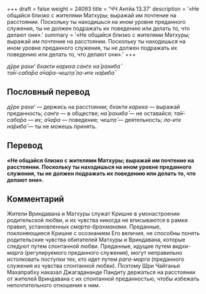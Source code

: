 +++
draft = false
weight = 24093
title = 'ЧЧ Антйа 13.37'
description = '«Не общайся близко с жителями Матхуры; выражай им почтение на расстоянии. Поскольку ты находишься на ином уровне преданного служения, ты не должен подражать их поведению или делать то, что делают они».'
summary = '«Не общайся близко с жителями Матхуры; выражай им почтение на расстоянии. Поскольку ты находишься на ином уровне преданного служения, ты не должен подражать их поведению или делать то, что делают они».'
+++

_дӯре рахи’ бхакти кариха сан̇ге на̄ рахиба̄  
та̄н̇-саба̄ра а̄ча̄ра-чешт̣а̄ ла-ите на̄риба̄_

## Пословный перевод

_дӯре_ _рахи’_ — держись на расстоянии; _бхакти_ _кариха_ — выражай преданность; _сан̇ге_ — в обществе; _на̄_ _рахиба̄_ — не оставайся; _та̄н̇_\-_саба̄ра_ — их; _а̄ча̄ра_ — поведение; _чешт̣а̄_ — деятельность; _ла_\-_ите_ _на̄риба̄_ — ты не можешь принять.

## Перевод

**«Не общайся близко с жителями Матхуры; выражай им почтение на расстоянии. Поскольку ты находишься на ином уровне преданного служения, ты не должен подражать их поведению или делать то, что делают они».**

## Комментарий

Жители Вриндавана и Матхуры служат Кришне в умонастроении родительской любви, и их чувства никогда не вписываются в рамки правил, установленных _смарта-брахманами_. Преданные, поклоняющиеся Кришне с осознанием Его величия, не способны понять родительские чувства обитателей Матхуры и Вриндавана, которые следуют путем спонтанной любви. Преданные, идущие путем _видхи-марга_ (регулируемого преданного служения), могут неправильно истолковать поступки тех, кто идет путем _рага-марга_ (преданного служения из чувства спонтанной любви). Поэтому Шри Чайтанья Махапрабху наказал Джагадананде Пандиту держаться на расстоянии от жителей Вриндавана с их спонтанной преданностью, чтобы избежать непочтительного отношения к ним.
